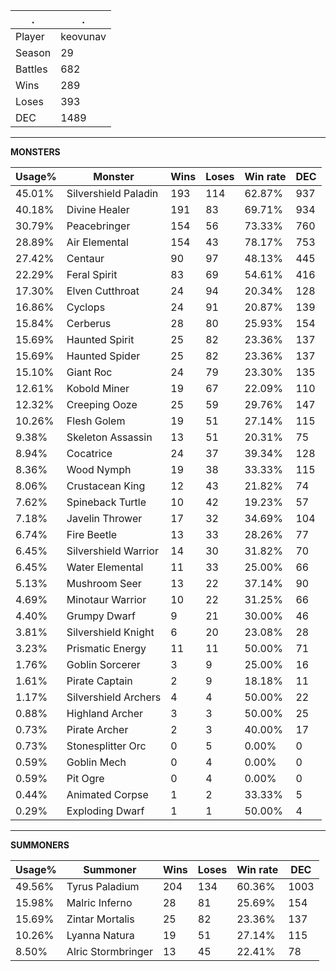 .|.
|-|-
Player|keovunav
Season|29
Battles|682
Wins|289
Loses|393
DEC|1489

---
**MONSTERS**

Usage%|Monster|Wins|Loses|Win rate|DEC|
-|-|-|-|-|-|
45.01%|Silvershield Paladin|193|114|62.87%|937|
40.18%|Divine Healer|191|83|69.71%|934|
30.79%|Peacebringer|154|56|73.33%|760|
28.89%|Air Elemental|154|43|78.17%|753|
27.42%|Centaur|90|97|48.13%|445|
22.29%|Feral Spirit|83|69|54.61%|416|
17.30%|Elven Cutthroat|24|94|20.34%|128|
16.86%|Cyclops|24|91|20.87%|139|
15.84%|Cerberus|28|80|25.93%|154|
15.69%|Haunted Spirit|25|82|23.36%|137|
15.69%|Haunted Spider|25|82|23.36%|137|
15.10%|Giant Roc|24|79|23.30%|135|
12.61%|Kobold Miner|19|67|22.09%|110|
12.32%|Creeping Ooze|25|59|29.76%|147|
10.26%|Flesh Golem|19|51|27.14%|115|
9.38%|Skeleton Assassin|13|51|20.31%|75|
8.94%|Cocatrice|24|37|39.34%|128|
8.36%|Wood Nymph|19|38|33.33%|115|
8.06%|Crustacean King|12|43|21.82%|74|
7.62%|Spineback Turtle|10|42|19.23%|57|
7.18%|Javelin Thrower|17|32|34.69%|104|
6.74%|Fire Beetle|13|33|28.26%|77|
6.45%|Silvershield Warrior|14|30|31.82%|70|
6.45%|Water Elemental|11|33|25.00%|66|
5.13%|Mushroom Seer|13|22|37.14%|90|
4.69%|Minotaur Warrior|10|22|31.25%|66|
4.40%|Grumpy Dwarf|9|21|30.00%|46|
3.81%|Silvershield Knight|6|20|23.08%|28|
3.23%|Prismatic Energy|11|11|50.00%|71|
1.76%|Goblin Sorcerer|3|9|25.00%|16|
1.61%|Pirate Captain|2|9|18.18%|11|
1.17%|Silvershield Archers|4|4|50.00%|22|
0.88%|Highland Archer|3|3|50.00%|25|
0.73%|Pirate Archer|2|3|40.00%|17|
0.73%|Stonesplitter Orc|0|5|0.00%|0|
0.59%|Goblin Mech|0|4|0.00%|0|
0.59%|Pit Ogre|0|4|0.00%|0|
0.44%|Animated Corpse|1|2|33.33%|5|
0.29%|Exploding Dwarf|1|1|50.00%|4|

---
**SUMMONERS**

Usage%|Summoner|Wins|Loses|Win rate|DEC|
-|-|-|-|-|-|
49.56%|Tyrus Paladium|204|134|60.36%|1003|
15.98%|Malric Inferno|28|81|25.69%|154|
15.69%|Zintar Mortalis|25|82|23.36%|137|
10.26%|Lyanna Natura|19|51|27.14%|115|
8.50%|Alric Stormbringer|13|45|22.41%|78|
